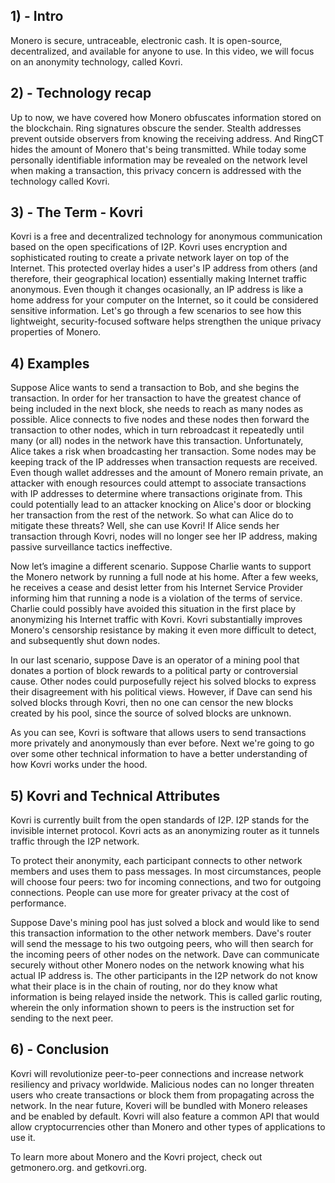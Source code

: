 ## 1) - Intro

Monero is secure, untraceable, electronic cash. It is open-source, decentralized, and available for anyone to use. In this video, we will focus on an anonymity technology, called Kovri.

## 2) - Technology recap

Up to now, we have covered how Monero obfuscates information stored on the blockchain.
Ring signatures obscure the sender.
Stealth addresses prevent outside observers from knowing the receiving address.
And RingCT hides the amount of Monero that's being transmitted.
While today some personally identifiable information may be revealed on the network level when making a transaction, this privacy concern is addressed with the technology called Kovri.

## 3) - The Term - Kovri

Kovri is a free and decentralized technology for anonymous communication based on the open specifications of I2P.
Kovri uses encryption and sophisticated routing to create a private network layer on top of the Internet.
This protected overlay hides a user's IP address from others (and therefore, their geographical location) essentially making Internet traffic anonymous.
Even though it changes ocasionally, an IP address is like a home address for your computer on the Internet, so it could be considered sensitive information.
Let's go through a few scenarios to see how this lightweight, security-focused software helps strengthen the unique privacy properties of Monero.

## 4) Examples

Suppose Alice wants to send a transaction to Bob, and she begins the transaction.
In order for her transaction to have the greatest chance of being included in the next block, she needs to reach as many nodes as possible.
Alice connects to five nodes and these nodes then forward the transaction to other nodes, which in turn rebroadcast it repeatedly until many (or all) nodes in the network have this transaction.
Unfortunately, Alice takes a risk when broadcasting her transaction.
Some nodes may be keeping track of the IP addresses when transaction requests are received.
Even though wallet addresses and the amount of Monero remain private, an attacker with enough resources could attempt to associate transactions with IP addresses to determine where transactions originate from.
This could potentially lead to an attacker knocking on Alice's door or blocking her transaction from the rest of the network.
So what can Alice do to mitigate these threats? Well, she can use Kovri!
If Alice sends her transaction through Kovri, nodes will no longer see her IP address, making passive surveillance tactics ineffective.

Now let’s imagine a different scenario.
Suppose Charlie wants to support the Monero network by running a full node at his home.
After a few weeks, he receives a cease and desist letter from his Internet Service Provider informing him that running a node is a violation of the terms of service.
Charlie could possibly have avoided this situation in the first place by anonymizing his Internet traffic with Kovri.
Kovri substantially improves Monero's censorship resistance by making it even more difficult to detect, and subsequently shut down nodes.

In our last scenario, suppose Dave is an operator of a mining pool that donates a portion of block rewards to a political party or controversial cause.
Other nodes could purposefully reject his solved blocks to express their disagreement with his political views.
However, if Dave can send his solved blocks through Kovri, then no one can censor the new blocks created by his pool, since the source of solved blocks are unknown.

As you can see, Kovri is software that allows users to send transactions more privately and anonymously than ever before.
Next we're going to go over some other technical information to have a better understanding of how Kovri works under the hood.

## 5) Kovri and Technical Attributes

Kovri is currently built from the open standards of I2P. I2P stands for the invisible internet protocol. Kovri acts as an anonymizing router as it tunnels traffic through the I2P network.

To protect their anonymity, each participant connects to other network members and uses them to pass messages.
In most circumstances, people will choose four peers: two for incoming connections, and two for outgoing connections.
People can use more for greater privacy at the cost of performance.

Suppose Dave's mining pool has just solved a block and would like to send this transaction information to the other network members.
Dave's router will send the message to his two outgoing peers, who will then search for the incoming peers of other nodes on the network.
Dave can communicate securely without other Monero nodes on the network knowing what his actual IP address is.
The other participants in the I2P network do not know what their place is in the chain of routing, nor do they know what information is being relayed inside the network.
This is called garlic routing, wherein the only information shown to peers is the instruction set for sending to the next peer.

## 6) - Conclusion

Kovri will revolutionize peer-to-peer connections and increase network resiliency and privacy worldwide.
Malicious nodes can no longer threaten users who create transactions or block them from propagating across the network.
In the near future, Koveri will be bundled with Monero releases and be enabled by default.
Kovri will also feature a common API that would allow cryptocurrencies other than Monero and other types of applications to use it.

To learn more about Monero and the Kovri project, check out getmonero.org. and getkovri.org.
